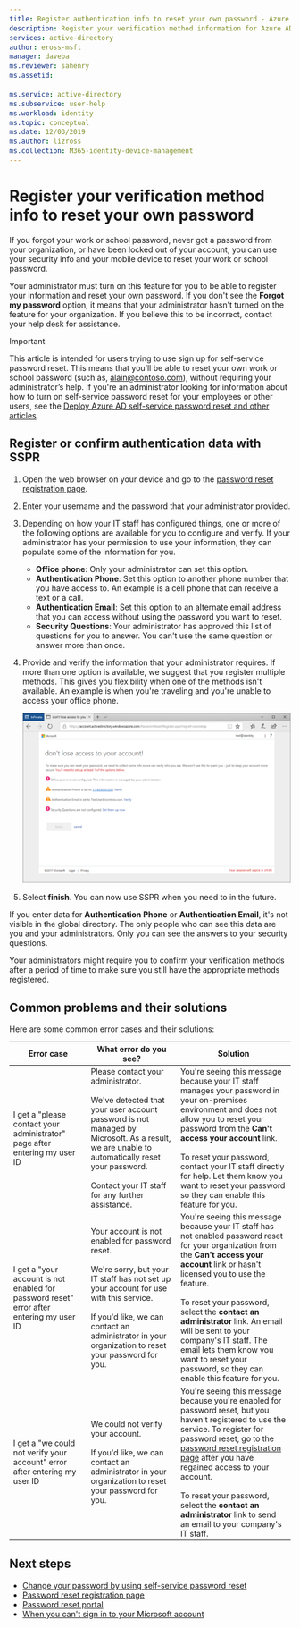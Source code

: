 ```yaml
---
title: Register authentication info to reset your own password - Azure AD
description: Register your verification method information for Azure AD self-service password reset, so you can reset your own password without administrator help.
services: active-directory
author: eross-msft
manager: daveba
ms.reviewer: sahenry
ms.assetid:

ms.service: active-directory
ms.subservice: user-help
ms.workload: identity
ms.topic: conceptual
ms.date: 12/03/2019
ms.author: lizross
ms.collection: M365-identity-device-management
---
```


# Register your verification method info to reset your own password

If you forgot your work or school password, never got a password from your organization, or have been locked out of your account, you can use your security info and your mobile device to reset your work or school password.

Your administrator must turn on this feature for you to be able to register your information and reset your own password. If you don't see the **Forgot my password** option, it means that your administrator hasn't turned on the feature for your organization. If you believe this to be incorrect, contact your help desk for assistance.

>[!Important]
>This article is intended for users trying to use sign up for self-service password reset. This means that you’ll be able to reset your own work or school password (such as, alain@contoso.com), without requiring your administrator’s help. If you're an administrator looking for information about how to turn on self-service password reset for your employees or other users, see the [Deploy Azure AD self-service password reset and other articles]( https://docs.microsoft.com/azure/active-directory/authentication/howto-sspr-deployment).

## Register or confirm authentication data with SSPR

1. Open the web browser on your device and go to the [password reset registration page](https://account.activedirectory.windowsazure.com/PasswordReset/Register.aspx?regref=ssprsetup).
2. Enter your username and the password that your administrator provided.
3. Depending on how your IT staff has configured things, one or more of the following options are available for you to configure and verify. If your administrator has your permission to use your information, they can populate some of the information for you.
    * **Office phone**: Only your administrator can set this option.
    * **Authentication Phone**: Set this option to another phone number that you have access to. An example is a cell phone that can receive a text or a call.
    * **Authentication Email**: Set this option to an alternate email address that you can access without using the password you want to reset.
    * **Security Questions**: Your administrator has approved this list of questions for you to answer. You can't use the same question or answer more than once.
4. Provide and verify the information that your administrator requires. If more than one option is available, we suggest that you register multiple methods. This gives you flexibility when one of the methods isn't available. An example is when you're traveling and you're unable to access your office phone.

    ![Register verification methods and select finish][Register]

5. Select **finish**. You can now use SSPR when you need to in the future.

If you enter data for **Authentication Phone** or **Authentication Email**, it's not visible in the global directory. The only people who can see this data are you and your administrators. Only you can see the answers to your security questions.

Your administrators might require you to confirm your verification methods after a period of time to make sure you still have the appropriate methods registered.

## Common problems and their solutions

 Here are some common error cases and their solutions:

| Error case| What error do you see?| Solution |
| --- | --- | --- |
| I get a "please contact your administrator" page after entering my user ID | Please contact your administrator. <br> <br> We've detected that your user account password is not managed by Microsoft. As a result, we are unable to automatically reset your password. <br> <br> Contact your IT staff for any further assistance. | You're seeing this message because your IT staff manages your password in your on-premises environment and does not allow you to reset your password from the **Can't access your account** link. <br> <br> To reset your password, contact your IT staff directly for help. Let them know you want to reset your password so they can enable this feature for you.|
| I get a "your account is not enabled for password reset" error after entering my user ID | Your account is not enabled for password reset. <br> <br> We're sorry, but your IT staff has not set up your account for use with this service. <br> <br> If you'd like, we can contact an administrator in your organization to reset your password for you. | You're seeing this message because your IT staff has not enabled password reset for your organization from the **Can't access your account** link or hasn't licensed you to use the feature. <br> <br> To reset your password, select the **contact an administrator** link. An email will be sent to your company's IT staff. The email lets them know you want to reset your password, so they can enable this feature for you. |
| I get a "we could not verify your account" error after entering my user ID | We could not verify your account. <br> <br> If you'd like, we can contact an administrator in your organization to reset your password for you. | You're seeing this message because you're enabled for password reset, but you haven't registered to use the service. To register for password reset, go to the [password reset registration page](https://aka.ms/ssprsetup) after you have regained access to your account. <br> <br> To reset your password, select the **contact an administrator** link to send an email to your company's IT staff. |

## Next steps

* [Change your password by using self-service password reset](active-directory-passwords-update-your-own-password.md)
* [Password reset registration page](https://aka.ms/ssprsetup)
* [Password reset portal](https://passwordreset.microsoftonline.com/)
* [When you can't sign in to your Microsoft account](https://support.microsoft.com/help/12429/microsoft-account-sign-in-cant)

[Register]: ./media/active-directory-passwords-reset-register/register-2-methods.png "Password Reset Registration page showing the registered methods and the finish button"